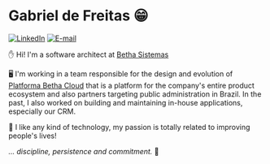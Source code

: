 # Gabriel de Freitas 😁

[![LinkedIn](https://img.shields.io/static/v1?label=LinkedIn&message=%20&logo=LinkedIn)](https://www.linkedin.com/in/gdfreitas)
[![E-mail](https://img.shields.io/static/v1?label=gdfreitasdev@gmail.com&message=%20&logo=gmail)](mailto:gdfreitasdev@gmail.com)

✋ Hi! I'm a software architect at [Betha Sistemas](http://betha.com.br/)

🖥️ I'm working in a team responsible for the design and evolution of [Platforma Betha Cloud](https://plataforma.betha.cloud/) that is a platform for the company's entire product ecosystem and also partners targeting public administration in Brazil. In the past, I also worked on building and maintaining in-house applications, especially our CRM.

🎯 I like any kind of technology, my passion is totally related to improving people's lives!

  *... discipline, persistence and commitment.* 🚀

